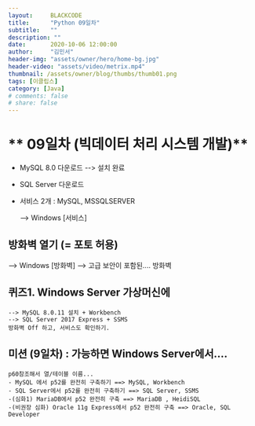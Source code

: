 ```yaml
---
layout:     BLACKCODE
title:      "Python 09일차"
subtitle:   ""
description: ""
date:       2020-10-06 12:00:00
author:     "김민서"
header-img: "assets/owner/hero/home-bg.jpg"
header-video: "assets/video/metrix.mp4"
thumbnail: /assets/owner/blog/thumbs/thumb01.png
tags: [이클립스]
category: [Java]
# comments: false
# share: false
---
```


# ** 09일차 (빅데이터 처리 시스템 개발)**

- MySQL 8.0 다운로드 --> 설치 완료
- SQL Server 다운로드 

- 서비스 2개 : MySQL, MSSQLSERVER
    
    --> Windows [서비스]

## 방화벽 열기 (= 포토 허용)

   --> Windows [방화벽] --> 고급 보안이 포함된.... 방화벽

## 퀴즈1. Windows Server 가상머신에

    --> MySQL 8.0.11 설치 + Workbench
    --> SQL Server 2017 Express + SSMS
    방화벽 Off 하고, 서비스도 확인하기.

## 미션 (9일차) : 가능하면 Windows Server에서....

    p60참조해서 열/테이블 이름...
    - MySQL 에서 p52를 완전히 구축하기 ==> MySQL, Workbench
    - SQL Server에서 p52를 완전히 구축하기 ==> SQL Server, SSMS
    -(심화1) MariaDB에서 p52 완전히 구축 ==> MariaDB , HeidiSQL
    -(비권장 심화) Oracle 11g Express에서 p52 완전히 구축 ==> Oracle, SQL Developer